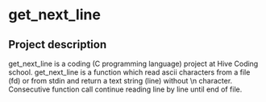 # get_next_line

## Project description
get_next_line is a coding (C programming language) project at Hive Coding school. get_next_line is a function which read ascii characters from a file (fd) or from stdin and return a text string (line) without \n character. Consecutive function call continue reading line by line until end of file.
